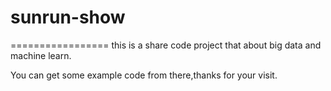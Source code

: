 # sunrun-show
=================
this is a share code project that about big data and machine learn.

You can get some example code from there,thanks for your visit.

